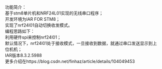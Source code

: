 功能简介：  
基于stm8单片机和NRF24L01实现的无线串口程序；  
开发环境为IAR FOR STM8；  
实现了nrf24l01自动切换收发模式。  
编程思路如下：  
利用硬件spi来控制nrf24l01；  
默认情况下，nrf24l01处于接收模式，一旦接收到数据，就通过串口发送显示到上位机机；  
IAR版本8.3.2.5988  
更多介绍在https://blog.csdn.net/finhaz/article/details/104049453  
